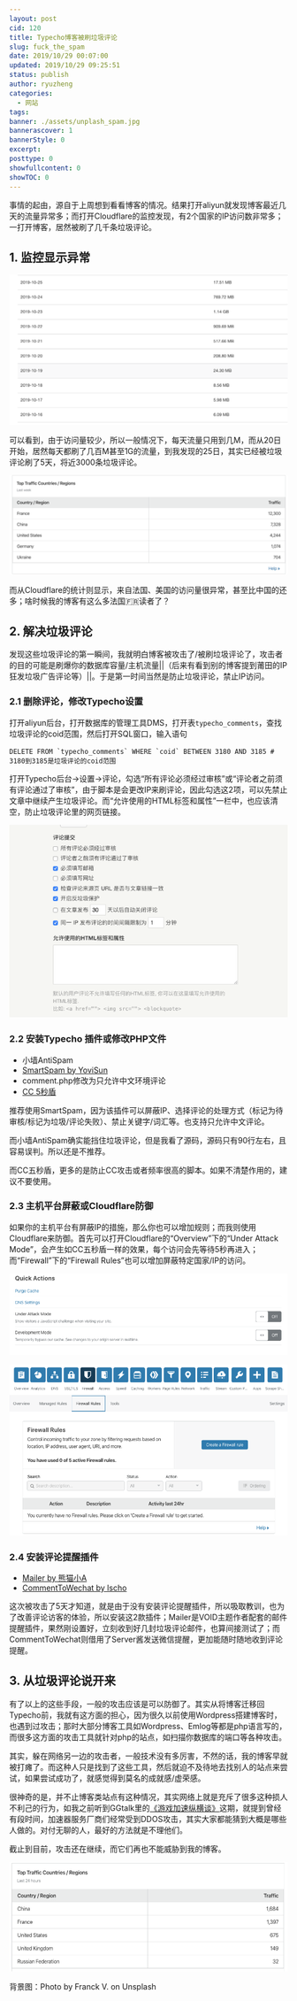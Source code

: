 ```yaml
---
layout: post
cid: 120
title: Typecho博客被刷垃圾评论
slug: fuck_the_spam
date: 2019/10/29 00:07:00
updated: 2019/10/29 09:25:51
status: publish
author: ryuzheng
categories: 
  - 网站
tags: 
banner: ./assets/unplash_spam.jpg
bannerascover: 1
bannerStyle: 0
excerpt: 
posttype: 0
showfullcontent: 0
showTOC: 0
---
```



事情的起由，源自于上周想到看看博客的情况。结果打开aliyun就发现博客最近几天的流量异常多；而打开Cloudflare的监控发现，有2个国家的IP访问数非常多；一打开博客，居然被刷了几千条垃圾评论。

## 1. 监控显示异常

![上周的流量监控](./assets/CleanShot%202019-10-28%20at%2022.15.38@2x.png)

可以看到，由于访问量较少，所以一般情况下，每天流量只用到几M，而从20日开始，居然每天都刷了几百M甚至1G的流量，到我发现的25日，其实已经被垃圾评论刷了5天，将近3000条垃圾评论。

![上周的IP统计](./assets/CleanShot%202019-10-28%20at%2022.17.08@2x.png)

而从Cloudflare的统计则显示，来自法国、美国的访问量很异常，甚至比中国的还多；啥时候我的博客有这么多法国🇫🇷读者了？

## 2. 解决垃圾评论

发现这些垃圾评论的第一瞬间，我就明白博客被攻击了/被刷垃圾评论了，攻击者的目的可能是刷爆你的数据库容量/主机流量||（后来有看到别的博客提到莆田的IP狂发垃圾广告评论等）||。于是第一时间当然是防止垃圾评论，禁止IP访问。

### 2.1 删除评论，修改Typecho设置

打开aliyun后台，打开数据库的管理工具DMS，打开表`typecho_comments`，查找垃圾评论的coid范围，然后打开SQL窗口，输入语句

```MYSQL
DELETE FROM `typecho_comments` WHERE `coid` BETWEEN 3180 AND 3185 # 3180到3185是垃圾评论的coid范围
```

打开Typecho后台->设置->评论，勾选“所有评论必须经过审核”或“评论者之前须有评论通过了审核”，由于脚本是会更改IP来刷评论，因此勾选这2项，可以先禁止文章中继续产生垃圾评论。而“允许使用的HTML标签和属性”一栏中，也应该清空，防止垃圾评论里的网页链接。

![Typecho后台评论选项](./assets/CleanShot%202019-10-28%20at%2022.34.41.png)

### 2.2 安装Typecho 插件或修改PHP文件

- 小墙AntiSpam
- [SmartSpam by YoviSun](http://www.yovisun.com/archive/typecho-plugin-smartspam.html)
- comment.php修改为只允许中文环境评论
- [CC 5秒盾](https://www.ruletree.club/archives/1167/)

推荐使用SmartSpam，因为该插件可以屏蔽IP、选择评论的处理方式（标记为待审核/标记为垃圾/评论失败）、禁止关键字/词汇等。也支持只允许中文评论。

而小墙AntiSpam确实能挡住垃圾评论，但是我看了源码，源码只有90行左右，且容易误判。所以还是不推荐。

而CC五秒盾，更多的是防止CC攻击或者频率很高的脚本。如果不清楚作用的，建议不要使用。

### 2.3 主机平台屏蔽或Cloudflare防御

如果你的主机平台有屏蔽IP的措施，那么你也可以增加规则；而我则使用Cloudflare来防御。首先可以打开Cloudflare的“Overview”下的“Under Attack Mode”，会产生如CC五秒盾一样的效果，每个访问会先等待5秒再进入；而“Firewall”下的“Firewall Rules”也可以增加屏蔽特定国家/IP的访问。

![Cloudflare攻击防御模式](./assets/CleanShot%202019-10-28%20at%2023.09.35.png)

![Cloudflare防火墙规则设置](./assets/CleanShot%202019-10-28%20at%2023.09.55.png)

### 2.4 安装评论提醒插件

- [Mailer by 熊猫小A](https://blog.imalan.cn/archives/349/)
- [CommentToWechat by lscho](https://lscho.com/tech/comment_to_wechat.html)

这次被攻击了5天才知道，就是由于没有安装评论提醒插件，所以吸取教训，也为了改善评论访客的体验，所以安装这2款插件；Mailer是VOID主题作者配套的邮件提醒插件，果然刚设置好，立刻收到好几封垃圾评论邮件，也算间接测试了；而CommentToWechat则借用了Server酱发送微信提醒，更加能随时随地收到评论提醒。

## 3. 从垃圾评论说开来

有了以上的这些手段，一般的攻击应该是可以防御了。其实从将博客迁移回Typecho前，我就有这方面的担心，因为很久以前使用Wordpress搭建博客时，也遇到过攻击；那时大部分博客工具如Wordpress、Emlog等都是php语言写的，而很多这方面的攻击工具就针对php的站点，如扫描你数据库的端口等各种攻击。

其实，躲在网络另一边的攻击者，一般技术没有多厉害，不然的话，我的博客早就被打瘫了。而这种人只是找到了这些工具，然后就迫不及待地去找别人的站点来尝试，如果尝试成功了，就感觉得到莫名的成就感/虚荣感。

很神奇的是，并不止博客类站点有这种情况，其实网络上就是充斥了很多这种损人不利己的行为，如我之前听到GGtalk里的[《游戏加速纵横谈》](https://talk.swift.gg/43)这期，就提到曾经有段时间，加速器服务厂商们经常受到DDOS攻击，其实大家都能猜到大概是哪些人做的。对付无聊的人，最好的方法就是不理他们。

截止到目前，攻击还在继续，而它们再也不能威胁到我的博客。

![24小时内的IP统计](./assets/CleanShot%202019-10-28%20at%2023.21.47.png)

背景图：Photo by Franck V. on Unsplash
